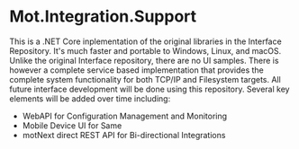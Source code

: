 # Mot.Integration.Support
This is a .NET Core inplementation of the original libraries in the Interface Repository.  It's much faster and portable to Windows, Linux, and macOS.  Unlike the original Interface repository, there are no UI samples.  There is however a complete service based implementation that provides the complete system functionality for both TCP/IP and Filesystem targets.
All future interface development will be done using this repository.  Several key elements will be added over time including:

* WebAPI for Configuration Management and Monitoring
* Mobile Device UI for Same
* motNext direct REST API for Bi-directional Integrations
